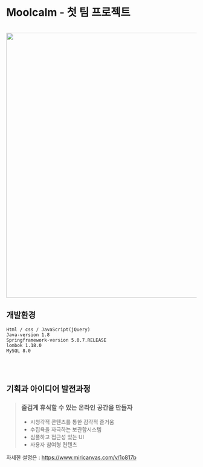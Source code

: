 # Moolcalm - 첫 팀 프로젝트
<br>

<img src="https://user-images.githubusercontent.com/71014665/142142486-8c4983cc-2cbd-4f6b-9c47-3d5473fb6e0c.png"  width="700" height="auto">

<br>

## 개발환경
```
Html / css / JavaScript(jQuery)
Java-version 1.8
Springframework-version 5.0.7.RELEASE
lombok 1.18.0
MySQL 8.0
```
<br>
<br>

## 기획과 아이디어 발전과정
> ### 즐겁게 휴식할 수 있는 온라인 공간을 만들자
> * 시청각적 콘텐츠를 통한 감각적 즐거움
> * 수집욕을 자극하는 보관함시스템
> * 심플하고 접근성 있는 UI
> * 사용자 참여형 컨텐츠

자세한 설명은 : https://www.miricanvas.com/v/1o817b
